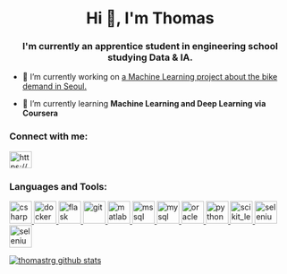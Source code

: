 <h1 align="center">Hi 👋, I'm Thomas</h1>
<h3 align="center">I'm currently an apprentice student in engineering school studying Data & IA.</h3>

- 🔭 I’m currently working on [a Machine Learning project about the bike demand in Seoul.](https://archive.ics.uci.edu/ml/datasets/Seoul+Bike+Sharing+Demand#)

- 🌱 I’m currently learning **Machine Learning and Deep Learning via Coursera**

<h3 align="left">Connect with me:</h3>
<p align="left">
<a href="https://www.linkedin.com/in/thomas-trang100/" target="blank"><img align="center" src="https://cdn.jsdelivr.net/npm/simple-icons@3.0.1/icons/linkedin.svg" alt="https://www.linkedin.com/in/thomas-trang100/" height="30" width="40" /></a> 
</p>

<h3 align="left">Languages and Tools:</h3>
<p align="left"> <a href="https://www.w3schools.com/cs/" target="_blank"> <img src="https://blog.cellenza.com/wp-content/uploads/2017/02/CSharpLogo.png" alt="csharp" width="40" height="40"/> </a> <a href="https://www.docker.com/" target="_blank"> <img src="https://blog.engineering.publicissapient.fr/wp-content/uploads/2016/04/docker.png" alt="docker" width="40" height="40"/> </a> <a href="https://flask.palletsprojects.com/" target="_blank"> <img src="https://www.vectorlogo.zone/logos/pocoo_flask/pocoo_flask-icon.svg" alt="flask" width="40" height="40"/> </a> <a href="https://git-scm.com/" target="_blank"> <img src="https://www.vectorlogo.zone/logos/git-scm/git-scm-icon.svg" alt="git" width="40" height="40"/> </a> <a href="https://www.mathworks.com/" target="_blank"> <img src="https://raw.githubusercontent.com/simple-icons/simple-icons/master/icons/mathworks.svg" alt="matlab" width="40" height="40"/> </a> <a href="https://www.microsoft.com/en-us/sql-server" target="_blank"> <img src="https://cdn.worldvectorlogo.com/logos/microsoft-sql-server.svg" alt="mssql" width="40" height="40"/> </a> <a href="https://www.mysql.com/" target="_blank"> <img src="https://www.ideematic.com/wp-content/uploads/2018/02/mysql.png" alt="mysql" width="40" height="40"/> </a> <a href="https://www.oracle.com/" target="_blank"> <img src="https://cdn.iconscout.com/icon/free/png-256/oracle-226044.png" alt="oracle" width="40" height="40"/> </a> <a href="https://www.python.org" target="_blank"> <img src="https://upload.wikimedia.org/wikipedia/commons/thumb/c/c3/Python-logo-notext.svg/768px-Python-logo-notext.svg.png" alt="python" width="40" height="40"/> </a> <a href="https://scikit-learn.org/" target="_blank"> <img src="https://upload.wikimedia.org/wikipedia/commons/0/05/Scikit_learn_logo_small.svg" alt="scikit_learn" width="40" height="40"/> </a> <a href="https://www.selenium.dev" target="_blank"> <img src="https://raw.githubusercontent.com/detain/svg-logos/780f25886640cef088af994181646db2f6b1a3f8/svg/selenium-logo.svg" alt="selenium" width="40" height="40"/> </a>  <a href="https://fr.overleaf.com/" target="_blank"> <img src="https://img2.freepng.fr/20180629/hjt/kisspng-latex-tex-live-typesetting-text-editor-tex-5b35eeb289e0b6.1909910215302611705648.jpg" alt="selenium" width="40" height="40"/> </a>    </p>

[![thomastrg github stats](https://github-readme-stats.vercel.app/api?username=thomastrg)](https://github.com/thomastrg/github-readme-stats)
